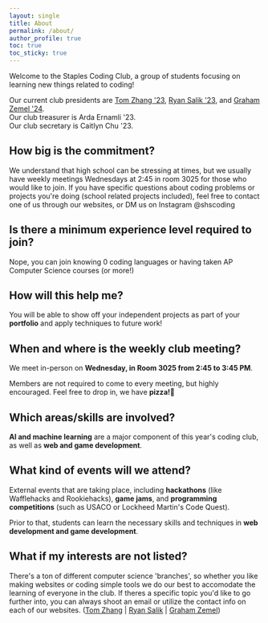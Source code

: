 ```yaml
---
layout: single
title: About
permalink: /about/
author_profile: true
toc: true
toc_sticky: true
---
```


Welcome to the Staples Coding Club, a group of students focusing on learning new things related to coding! 

Our current club presidents are [Tom Zhang '23](https://engitom.github.io), [Ryan Salik '23](https://ryansalik.com), and [Graham Zemel '24](https://grahamzemel.xyz).   
Our club treasurer is Arda Ernamli '23.  
Our club secretary is Caitlyn Chu '23.   

## How big is the commitment?
We understand that high school can be stressing at times, but we usually have weekly meetings Wednesdays at 2:45 in room 3025 for those who would like to join. If you have specific questions about coding problems or projects you're doing (school related projects included), feel free to contact one of us through our websites, or DM us on Instagram @shscoding

## Is there a minimum experience level required to join?
Nope, you can join knowing 0 coding languages or having taken AP Computer Science courses (or more!)

## How will this help me?
You will be able to show off your independent projects as part of your **portfolio** and apply techniques to future work!

## When and where is the weekly club meeting?
We meet in-person on **Wednesday, in Room 3025 from 2:45 to 3:45 PM**. 

Members are not required to come to every meeting, but highly encouraged. Feel free to drop in, we have **pizza!🍕**

## Which areas/skills are involved?
**AI and machine learning** are a major component of this year's coding club, as well as **web and game development**. 

## What kind of events will we attend?
External events that are taking place, including **hackathons** (like Wafflehacks and Rookiehacks), **game jams**, and **programming competitions** (such as USACO or Lockheed Martin's Code Quest). 

Prior to that, students can learn the necessary skills and techniques in **web development and game development**.

## What if my interests are not listed?
There's a ton of different computer science 'branches', so whether you like making websites or coding simple tools we do our best to accomodate the learning of everyone in the club. If theres a specific topic you'd like to go further into, you can always shoot an email or utilize the contact info on each of our websites. ([Tom Zhang](https://engitom.github.io) | [Ryan Salik](https://ryansalik.com) | [Graham Zemel](https://grahamzemel.xyz))
